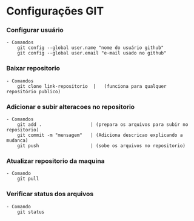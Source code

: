 # Configurações GIT


### Configurar usuário
    - Comandos
        git config --global user.name "nome do usuário github"
        git config --global user.email "e-mail usado no github"

### Baixar repositorio
    - Comandos
        git clone link-repositorio  |   (funciona para qualquer repositório publico)

### Adicionar e subir alteracoes no repositorio
    - Comandos
        git add .                  | (prepara os arquivos para subir no repositorio)
        git commit -m "mensagem"   | (Adiciona descricao explicando a mudanca)  
        git push                   | (sobe os arquivos no repositorio)

### Atualizar repositorio da maquina
    - Comando
        git pull 

### Verificar status dos arquivos 
    - Comando
        git status



